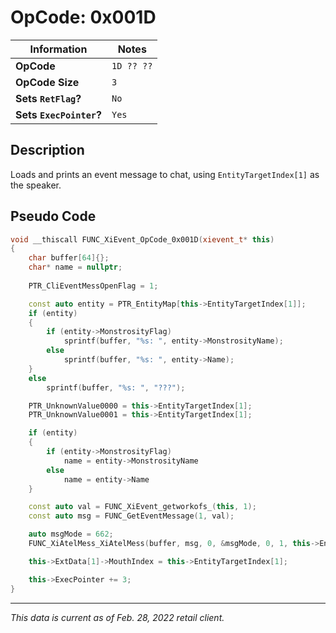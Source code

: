 # OpCode: 0x001D

| Information               | Notes |
|---                        |---    |
| **OpCode**                | `1D ?? ??` |
| **OpCode Size**           | `3`   |
| **Sets `RetFlag`?**       | `No`  |
| **Sets `ExecPointer`?**   | `Yes` |

## Description

Loads and prints an event message to chat, using `EntityTargetIndex[1]` as the speaker.

## Pseudo Code

```cpp
void __thiscall FUNC_XiEvent_OpCode_0x001D(xievent_t* this)
{
    char buffer[64]{};
    char* name = nullptr;
    
    PTR_CliEventMessOpenFlag = 1;

    const auto entity = PTR_EntityMap[this->EntityTargetIndex[1]];
    if (entity)
    {
        if (entity->MonstrosityFlag)
            sprintf(buffer, "%s: ", entity->MonstrosityName);
        else
            sprintf(buffer, "%s: ", entity->Name);
    }
    else
        sprintf(buffer, "%s: ", "???");

    PTR_UnknownValue0000 = this->EntityTargetIndex[1];
    PTR_UnknownValue0001 = this->EntityTargetIndex[1];

    if (entity)
    {
        if (entity->MonstrosityFlag)
            name = entity->MonstrosityName
        else
            name = entity->Name
    }

    const auto val = FUNC_XiEvent_getworkofs_(this, 1);
    const auto msg = FUNC_GetEventMessage(1, val);

    auto msgMode = 662;
    FUNC_XiAtelMess_XiAtelMess(buffer, msg, 0, &msgMode, 0, 1, this->EntityTargetIndex[1], name);

    this->ExtData[1]->MouthIndex = this->EntityTargetIndex[1];

    this->ExecPointer += 3;
}
```

---

_This data is current as of Feb. 28, 2022 retail client._